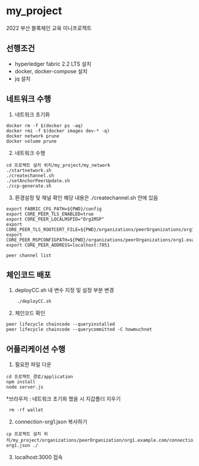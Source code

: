 # my_project

2022 부산 블록체인 교육 미니프로젝트 

## 선행조건 
- hyperledger fabric 2.2 LTS 설치
- docker, docker-compose 설치
- jq 설치

## 네트워크 수행

1. 네트워크 초기화 
```shell
docker rm -f $(docker ps -aq)
docker rmi -f $(docker images dev-* -q)
docker network prune
docker volume prune
```

2. 네트워크 수행 
```shell
cd 프로젝트 설치 위치/my_project/my_network
./startnetwork.sh
./createchannel.sh
./setAnchorPeerUpdate.sh
./ccp-generate.sh
```

3. 환경설정 및 채널 확인
    해당 내용은 ./createchannel.sh 안에 있음
```shell
export FABRIC_CFG_PATH=${PWD}/config
export CORE_PEER_TLS_ENABLED=true
export CORE_PEER_LOCALMSPID="Org1MSP"
export CORE_PEER_TLS_ROOTCERT_FILE=${PWD}/organizations/peerOrganizations/org1.example.com/peers/peer0.org1.example.com/tls/ca.crt
export CORE_PEER_MSPCONFIGPATH=${PWD}/organizations/peerOrganizations/org1.example.com/users/Admin@org1.example.com/msp
export CORE_PEER_ADDRESS=localhost:7051

peer channel list
```

## 체인코드 배포
1. deployCC.sh 내 변수 지정 및 설정 부분 변경 

```shell
    ./deployCC.sh 
```
2. 체인코드 확인 
```shell
peer lifecycle chaincode --queryinstalled
peer lifecycle chaincode --querycommitted -C howmuchnet
```

## 어플리케이션 수행
1. 필요한 파일 다운 

```shell
cd 프로젝트 경로/application
npm install
node server.js
```
*브라우저 : 
    네트워크 초기화 했을 시 지갑폴더 지우기 

```shell 
 rm -rf wallet
```

2. connection-org1.json 복사하기 
```shell
cp 프로젝트 설치 위치/my_project/organizations/peerOrganization/org1.example.com/connection-org1.json ./
```

3. localhost:3000 접속 






